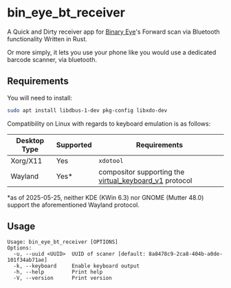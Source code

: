 # bin_eye_bt_receiver

A Quick and Dirty receiver app for [Binary Eye][binary_eye]'s Forward scan via Bluetooth functionality Written in Rust.

Or more simply, it lets you use your phone like you would use a dedicated barcode scanner, via bluetooth.

## Requirements

You will need to install:
```bash
sudo apt install libdbus-1-dev pkg-config libxdo-dev
```

Compatibility on Linux with regards to keyboard emulation is as follows:

| Desktop Type | Supported  | Requirements                                             |
|--------------|------------|----------------------------------------------------------|
| Xorg/X11     | Yes        | `xdotool`                                                |
| Wayland      | Yes\*      | compositor supporting the [virtual_keyboard_v1] protocol |

\*as of 2025-05-25, neither KDE (KWin 6.3) nor GNOME (Mutter 48.0) support the aforementioned Wayland protocol.

## Usage

```
Usage: bin_eye_bt_receiver [OPTIONS]
Options:
  -u, --uuid <UUID>  UUID of scaner [default: 8a8478c9-2ca8-404b-a0de-101f34ab71ae]
  -k, --keyboard     Enable keyboard output
  -h, --help         Print help
  -V, --version      Print version
```

[binary_eye]: https://github.com/markusfisch/BinaryEye
[virtual_keyboard_v1]: https://wayland.app/protocols/virtual-keyboard-unstable-v1#compositor-support
